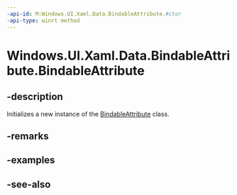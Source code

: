```yaml
---
-api-id: M:Windows.UI.Xaml.Data.BindableAttribute.#ctor
-api-type: winrt method
---
```


<!-- Method syntax
public BindableAttribute()
-->

# Windows.UI.Xaml.Data.BindableAttribute.BindableAttribute

## -description
Initializes a new instance of the [BindableAttribute](bindableattribute.md) class.


## -remarks

## -examples

## -see-also
